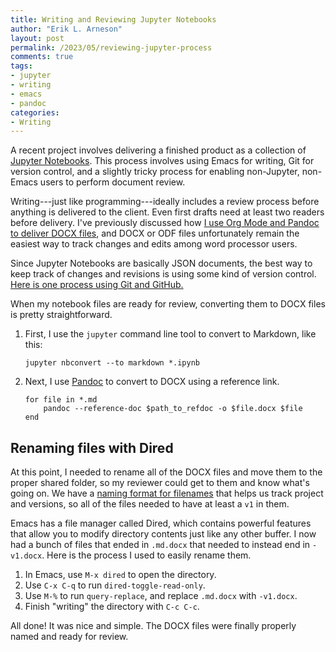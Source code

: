 ```yaml
---
title: Writing and Reviewing Jupyter Notebooks
author: "Erik L. Arneson"
layout: post
permalink: /2023/05/reviewing-jupyter-process
comments: true
tags:
- jupyter
- writing
- emacs
- pandoc
categories:
- Writing
---
```


A recent project involves delivering a finished product as a collection of [Jupyter Notebooks](https://jupyter.org/). This process involves using Emacs for writing, Git for version control, and a slightly tricky process for enabling non-Jupyter, non-Emacs users to perform document review.

<!--more-->

Writing---just like programming---ideally includes a review process before anything is delivered to the client. Even first drafts need at least two readers before delivery. I've previously discussed how [I use Org Mode and Pandoc to deliver DOCX files](https://arnesonium.com/2022/10/org-mode-to-docx-pipeline), and DOCX or ODF files unfortunately remain the easiest way to track changes and edits among word processor users.

Since Jupyter Notebooks are basically JSON documents, the best way to keep track of changes and revisions is using some kind of version control. [Here is one process using Git and GitHub.](https://towardsdatascience.com/how-to-use-git-github-with-jupyter-notebook-7144d6577b44) 

When my notebook files are ready for review, converting them to DOCX files is pretty straightforward.

1. First, I use the `jupyter` command line tool to convert to Markdown, like this:
   
   ```
   jupyter nbconvert --to markdown *.ipynb
   ```
2. Next, I use [Pandoc](https://pandoc.org/) to convert to DOCX using a reference link.
   
   ```fish
   for file in *.md
       pandoc --reference-doc $path_to_refdoc -o $file.docx $file
   end
   ```

## Renaming files with Dired

At this point, I needed to rename all of the DOCX files and move them to the proper shared folder, so my reviewer could get to them and know what's going on. We have a [naming format for filenames](https://www.computerworld.com/article/2833158/4-rules-for-naming-your-files.html) that helps us track project and versions, so all of the files needed to have at least a `v1` in them.

Emacs has a file manager called Dired, which contains powerful features that allow you to modify directory contents just like any other buffer. I now had a bunch of files that ended in `.md.docx` that needed to instead end in `-v1.docx`. Here is the process I used to easily rename them.

1. In Emacs, use `M-x dired` to open the directory.
2. Use `C-x C-q` to run `dired-toggle-read-only`.
3. Use `M-%` to run `query-replace`, and replace `.md.docx` with `-v1.docx`.
4. Finish "writing" the directory with `C-c C-c`.

All done! It was nice and simple. The DOCX files were finally properly named and ready for review.


